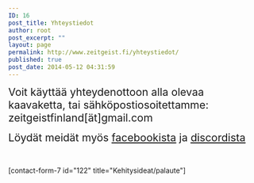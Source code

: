 ```yaml
---
ID: 16
post_title: Yhteystiedot
author: root
post_excerpt: ""
layout: page
permalink: http://www.zeitgeist.fi/yhteystiedot/
published: true
post_date: 2014-05-12 04:31:59
---
```

<p style="text-align: left;"><span style="font-size: 16pt;">Voit käyttää yhteydenottoon alla olevaa kaavaketta, tai sähköpostiosoitettamme:
zeitgeistfinland­[ät]gmail.com</span></p>
<p style="text-align: left;"><span style="font-size: 16pt;">Löydät meidät myös <span style="text-decoration: underline;"><a href="https://www.facebook.com/pages/Zeitgeist-liike-Suomi/415241325286402">facebookista</a></span> ja <span style="text-decoration: underline;"><a href="https://discord.gg/vpVcd56">discordista</a></span></span></p>
&nbsp;
<p style="text-align: left;">[contact-form-7 id="122" title="Kehitysideat/palaute"]</p>